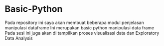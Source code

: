 # Basic-Python
Pada repository ini saya akan membuat beberapa modul penjelasan manipulasi dataframe
Ini merupakan basic python manipulasi data frame
Pada sesi ini juga akan di tampilkan proses visualisasi data dan Exploratory Data Analysis
